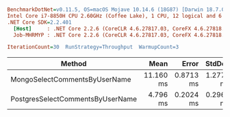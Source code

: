 ``` ini

BenchmarkDotNet=v0.11.5, OS=macOS Mojave 10.14.6 (18G87) [Darwin 18.7.0]
Intel Core i7-8850H CPU 2.60GHz (Coffee Lake), 1 CPU, 12 logical and 6 physical cores
.NET Core SDK=2.2.401
  [Host]     : .NET Core 2.2.6 (CoreCLR 4.6.27817.03, CoreFX 4.6.27818.02), 64bit RyuJIT
  Job-MHRMYP : .NET Core 2.2.6 (CoreCLR 4.6.27817.03, CoreFX 4.6.27818.02), 64bit RyuJIT

IterationCount=30  RunStrategy=Throughput  WarmupCount=3  

```
|                           Method |      Mean |     Error |    StdDev |
|--------------------------------- |----------:|----------:|----------:|
|    MongoSelectCommentsByUserName | 11.160 ms | 0.8713 ms | 1.2772 ms |
| PostgresSelectCommentsByUserName |  4.796 ms | 0.2024 ms | 0.2967 ms |
